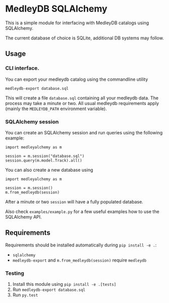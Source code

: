 MedleyDB SQLAlchemy
===================

This is a simple module for interfacing with MedleyDB catalogs using SQLAlchemy.

The current database of choice is SQLite, additional DB systems may follow.

Usage
-----

### CLI interface.

You can export your medleydb catalog using the commandline utility

    medleydb-export database.sql

This will create a file `database.sql` containing all your medleydb data. 
The process may take a minute or two. All usual medleydb requirements apply
(mainly the `MEDLEYDB_PATH` environment variable).


### SQLAlchemy session 

You can create an SQLAlchemy session and run queries using the following example:

    import medleyalchemy as m

    session = m.session("database.sql")
    session.query(m.model.Track).all()

You can also create a new database using

    import medleyalchemy as m

    session = m.session()
    m.from_medleydb(session)

After a minute or two `session` will have a fully populated database.

Also check `examples/example.py` for a few useful examples how to use the 
SQLAlchemy API.


Requirements
------------

Requirements should be installed automatically during `pip install -e .`:

 - `sqlalchemy`
 - `medleydb-export` and `m.from_medleydb(session)` require `medleydb`


### Testing

 1. Install this module using `pip install -e .[tests]`
 2. Run `medleydb-export database.sql`
 3. Run `py.test`
